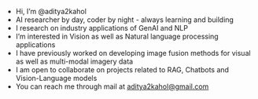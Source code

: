 - Hi, I’m @aditya2kahol
- AI researcher by day, coder by night - always learning and building
- I research on industry applications of GenAI and NLP
- I’m interested in Vision as well as Natural language processing applications
- I have previously worked on developing image fusion methods for visual as well as multi-modal imagery data
- I am open to collaborate on projects related to RAG, Chatbots and Vision-Language models
- You can reach me through mail at aditya2kahol@gmail.com

<!---
aditya2kahol/aditya2kahol is a ✨ special ✨ repository because its `README.md` (this file) appears on your GitHub profile.
You can click the Preview link to take a look at your changes.
--->
